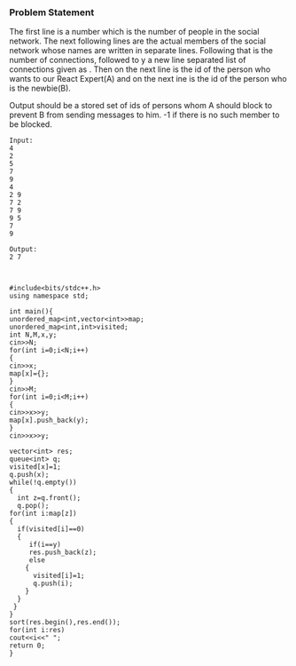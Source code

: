 ### Problem Statement

The first line is a number  which is the number of people in the social network. The next following lines are the actual members of the social network whose names are 
written in separate lines. Following that is the number of connections, followed to y a new line separated list of connections given as <follower><following>.
Then on the next line is the id of the person who wants to our React Expert(A) and on the next ine is the id of the person who is the newbie(B).
  
Output should be a stored set of ids of persons whom A should block to prevent B from sending messages to him. -1 if there is no such member to be blocked.  
  
  ```
  Input:
  4
  2
  5
  7
  9
  4
  2 9
  7 2
  7 9
  9 5
  7
  9
  
  Output:
  2 7
  
  
  ```
  ```
 
#include<bits/stdc++.h>
using namespace std;

int main(){
unordered_map<int,vector<int>>map;
unordered_map<int,int>visited;
int N,M,x,y;
cin>>N;
for(int i=0;i<N;i++)
{
cin>>x;
map[x]={};
}
cin>>M;
for(int i=0;i<M;i++)
{
cin>>x>>y;
map[x].push_back(y);
}
cin>>x>>y;

vector<int> res;
queue<int> q;
visited[x]=1;
q.push(x);
while(!q.empty())
{
    int z=q.front();
    q.pop();
for(int i:map[z])
 {
    if(visited[i]==0)
    {
       if(i==y)
       res.push_back(z);
       else
      {
        visited[i]=1;
        q.push(i);
      }
    }
   }
}
sort(res.begin(),res.end());
for(int i:res)
cout<<i<<" ";
return 0;
}
  ```

